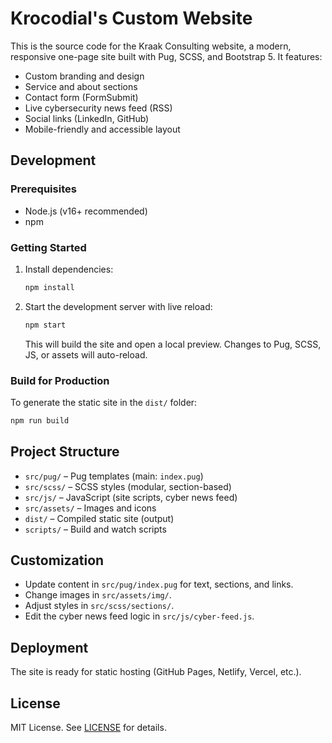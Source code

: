 # Krocodial's Custom Website

This is the source code for the Kraak Consulting website, a modern, responsive one-page site built with Pug, SCSS, and Bootstrap 5. It features:

- Custom branding and design
- Service and about sections
- Contact form (FormSubmit)
- Live cybersecurity news feed (RSS)
- Social links (LinkedIn, GitHub)
- Mobile-friendly and accessible layout

## Development

### Prerequisites
- Node.js (v16+ recommended)
- npm

### Getting Started
1. Install dependencies:
   ```sh
   npm install
   ```
2. Start the development server with live reload:
   ```sh
   npm start
   ```
   This will build the site and open a local preview. Changes to Pug, SCSS, JS, or assets will auto-reload.

### Build for Production
To generate the static site in the `dist/` folder:
```sh
npm run build
```

## Project Structure
- `src/pug/` – Pug templates (main: `index.pug`)
- `src/scss/` – SCSS styles (modular, section-based)
- `src/js/` – JavaScript (site scripts, cyber news feed)
- `src/assets/` – Images and icons
- `dist/` – Compiled static site (output)
- `scripts/` – Build and watch scripts

## Customization
- Update content in `src/pug/index.pug` for text, sections, and links.
- Change images in `src/assets/img/`.
- Adjust styles in `src/scss/sections/`.
- Edit the cyber news feed logic in `src/js/cyber-feed.js`.

## Deployment
The site is ready for static hosting (GitHub Pages, Netlify, Vercel, etc.).

## License
MIT License. See [LICENSE](LICENSE) for details.
